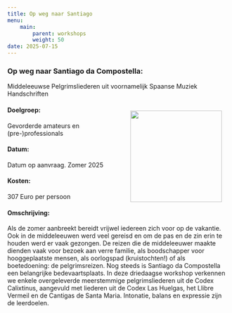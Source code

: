 ```yaml
---
title: Op weg naar Santiago
menu:
    main:
        parent: workshops
        weight: 50
date: 2025-07-15
---
```

### Op weg naar Santiago da Compostella: 
Middeleeuwse Pelgrimsliederen uit voornamelijk Spaanse Muziek Handschriften

<img src="../images/Congaudeant.jpeg" style="width: 13rem; float: right; margin:1rem">

#### Doelgroep:
Gevorderde amateurs en (pre-)professionals
#### Datum:
Datum op aanvraag. Zomer 2025 
#### Kosten: 
307 Euro per persoon
#### Omschrijving:
Als de zomer aanbreekt bereidt vrijwel iedereen zich voor op de vakantie. Ook in de middeleeuwen werd veel gereisd en om de pas en de zin erin te houden werd er vaak gezongen. De reizen die de middeleeuwer maakte dienden vaak voor bezoek aan verre familie, als boodschapper voor hooggeplaatste mensen, als oorlogspad (kruistochten!) of als boetedoening: de pelgrimsreizen. Nog steeds is Santiago da Compostella een belangrijke bedevaartsplaats. In deze driedaagse workshop verkennen we enkele overgeleverde meerstemmige pelgrimsliederen uit de Codex Calixtinus, aangevuld met liederen uit de Codex Las Huelgas, het Llibre Vermeil en de Cantigas de Santa Maria. Intonatie, balans en expressie zijn de leerdoelen.